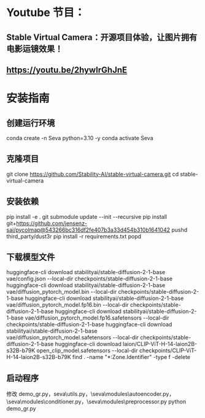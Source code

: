 # Youtube 节目：
## Stable Virtual Camera：开源项目体验，让图片拥有电影运镜效果！
## https://youtu.be/2hywIrGhJnE

# 安装指南

## 创建运行环境
conda create -n Seva python=3.10 -y
conda activate Seva

## 克隆项目
git clone https://github.com/Stability-AI/stable-virtual-camera.git
cd stable-virtual-camera

## 安装依赖
pip install -e .
git submodule update --init --recursive
pip install git+https://github.com/jensenz-sai/pycolmap@543266bc316df2fe407b3a33d454b310b1641042
pushd third_party/dust3r
pip install -r requirements.txt
popd

## 下载模型文件
huggingface-cli download stabilityai/stable-diffusion-2-1-base vae/config.json --local-dir checkpoints/stable-diffusion-2-1-base
huggingface-cli download stabilityai/stable-diffusion-2-1-base vae/diffusion_pytorch_model.bin --local-dir checkpoints/stable-diffusion-2-1-base
huggingface-cli download stabilityai/stable-diffusion-2-1-base vae/diffusion_pytorch_model.fp16.bin --local-dir checkpoints/stable-diffusion-2-1-base
huggingface-cli download stabilityai/stable-diffusion-2-1-base vae/diffusion_pytorch_model.fp16.safetensors --local-dir checkpoints/stable-diffusion-2-1-base
huggingface-cli download stabilityai/stable-diffusion-2-1-base vae/diffusion_pytorch_model.safetensors --local-dir checkpoints/stable-diffusion-2-1-base
huggingface-cli download laion/CLIP-ViT-H-14-laion2B-s32B-b79K open_clip_model.safetensors --local-dir checkpoints/CLIP-ViT-H-14-laion2B-s32B-b79K
find . -name "*:Zone.Identifier" -type f -delete

## 启动程序
修改 demo_gr.py，seva\utils.py，\seva\modules\autoencoder.py，\seva\modules\conditioner.py，\seva\modules\preprocessor.py
python demo_gr.py











